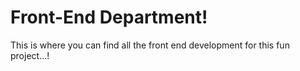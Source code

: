 # Front-End Department!
This is where you can find all the front end development for this fun project...!
